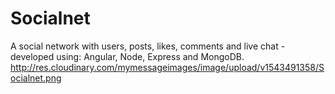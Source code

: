 # Socialnet
A social network with users, posts, likes, comments and live chat - developed using: Angular, Node, Express and MongoDB.
http://res.cloudinary.com/mymessageimages/image/upload/v1543491358/Socialnet.png

